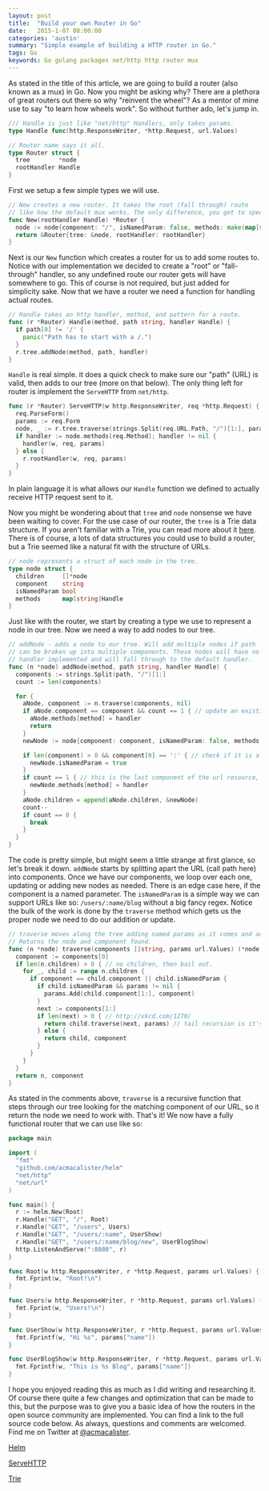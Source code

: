 ```yaml
---
layout: post
title:  "Build your own Router in Go"
date:   2015-1-07 08:00:00
categories: 'austin'
summary: "Simple example of building a HTTP router in Go."
tags: Go
keywords: Go golang packages net/http http router mux
---
```


As stated in the title of this article, we are going to build a router (also known as a mux) in Go. Now you might be asking why? There are a plethora of great routers out there so why "reinvent the wheel"? As a mentor of mine use to say "to learn how wheels work". So without further ado, let's jump in.

```go
/// Handle is just like "net/http" Handlers, only takes params.
type Handle func(http.ResponseWriter, *http.Request, url.Values)

// Router name says it all.
type Router struct {
  tree        *node
  rootHandler Handle
}
```

First we setup a few simple types we will use.

```go
// New creates a new router. It takes the root (fall through) route
// like how the default mux works. The only difference, you get to specify one.
func New(rootHandler Handle) *Router {
  node := node{component: "/", isNamedParam: false, methods: make(map[string]Handle)}
  return &Router{tree: &node, rootHandler: rootHandler}
}
```

Next is our `New` function which creates a router for us to add some routes to. Notice with our implementation we decided to create a "root" or "fall-through" handler, so any undefined route our router gets will have somewhere to go. This of course is not required, but just added for simplicity sake. Now that we have a router we need a function for handling actual routes.

```go
// Handle takes an http handler, method, and pattern for a route.
func (r *Router) Handle(method, path string, handler Handle) {
  if path[0] != '/' {
    panic("Path has to start with a /.")
  }
  r.tree.addNode(method, path, handler)
}
```

`Handle` is real simple. it does a quick check to make sure our "path" (URL) is valid, then adds to our tree (more on that below). The only thing left for router is implement the `ServeHTTP` from `net/http`.

```go
func (r *Router) ServeHTTP(w http.ResponseWriter, req *http.Request) {
  req.ParseForm()
  params := req.Form
  node, _ := r.tree.traverse(strings.Split(req.URL.Path, "/")[1:], params)
  if handler := node.methods[req.Method]; handler != nil {
    handler(w, req, params)
  } else {
    r.rootHandler(w, req, params)
  }
}
```

In plain language it is what allows our `Handle` function we defined to actually receive HTTP request sent to it.

Now you might be wondering about that `tree` and `node` nonsense we have been waiting to cover. For the use case of our router, the `tree` is a Trie data structure. If you aren't familiar with a Trie, you can read more about it [here](https://www.cs.bu.edu/teaching/c/tree/trie/). There is of course, a lots of data structures you could use to build a router, but a Trie seemed like a natural fit with the structure of URLs.

```go
// node represents a struct of each node in the tree.
type node struct {
  children     []*node
  component    string
  isNamedParam bool
  methods      map[string]Handle
}
```

Just like with the router, we start by creating a type we use to represent a node in our tree. Now we need a way to add nodes to our tree.

```go
// addNode - adds a node to our tree. Will add multiple nodes if path
// can be broken up into multiple components. Those nodes will have no
// handler implemented and will fall through to the default handler.
func (n *node) addNode(method, path string, handler Handle) {
  components := strings.Split(path, "/")[1:]
  count := len(components)

  for {
    aNode, component := n.traverse(components, nil)
    if aNode.component == component && count == 1 { // update an existing node.
      aNode.methods[method] = handler
      return
    }
    newNode := node{component: component, isNamedParam: false, methods: make(map[string]Handle)}

    if len(component) > 0 && component[0] == ':' { // check if it is a named param.
      newNode.isNamedParam = true
    }
    if count == 1 { // this is the last component of the url resource, so it gets the handler.
      newNode.methods[method] = handler
    }
    aNode.children = append(aNode.children, &newNode)
    count--
    if count == 0 {
      break
    }
  }
}
```

The code is pretty simple, but might seem a little strange at first glance, so let's break it down. `addNode` starts by splitting apart the URL (call path here) into components. Once we have our components, we loop over each one, updating or adding new nodes as needed. There is an edge case here, if the component is a named parameter. The `isNamedParam` is a simple way we can support URLs like so: `/users/:name/blog` without a big fancy regex. Notice the bulk of the work is done by the `traverse` method which gets us the proper node we need to do our addition or update.

```go
// traverse moves along the tree adding named params as it comes and across them.
// Returns the node and component found.
func (n *node) traverse(components []string, params url.Values) (*node, string) {
  component := components[0]
  if len(n.children) > 0 { // no children, then bail out.
    for _, child := range n.children {
      if component == child.component || child.isNamedParam {
        if child.isNamedParam && params != nil {
          params.Add(child.component[1:], component)
        }
        next := components[1:]
        if len(next) > 0 { // http://xkcd.com/1270/
          return child.traverse(next, params) // tail recursion is it's own reward.
        } else {
          return child, component
        }
      }
    }
  }
  return n, component
}
```

As stated in the comments above, `traverse` is a recursive function that steps through our tree looking for the matching component of our URL, so it return the node we need to work with. That's it! We now have a fully functional router that we can use like so:

```go
package main

import (
  "fmt"
  "github.com/acmacalister/helm"
  "net/http"
  "net/url"
)

func main() {
  r := helm.New(Root)
  r.Handle("GET", "/", Root)
  r.Handle("GET", "/users", Users)
  r.Handle("GET", "/users/:name", UserShow)
  r.Handle("GET", "/users/:name/blog/new", UserBlogShow)
  http.ListenAndServe(":8080", r)
}

func Root(w http.ResponseWriter, r *http.Request, params url.Values) {
  fmt.Fprint(w, "Root!\n")
}

func Users(w http.ResponseWriter, r *http.Request, params url.Values) {
  fmt.Fprint(w, "Users!\n")
}

func UserShow(w http.ResponseWriter, r *http.Request, params url.Values) {
  fmt.Fprintf(w, "Hi %s", params["name"])
}

func UserBlogShow(w http.ResponseWriter, r *http.Request, params url.Values) {
  fmt.Fprintf(w, "This is %s Blog", params["name"])
}
```

I hope you enjoyed reading this as much as I did writing and researching it. Of course there quite a few changes and optimization that can be made to this, but the purpose was to give you a basic idea of how the routers in the open source community are implemented. You can find a link to the full source code below. As always, questions and comments are welcomed. Find me on Twitter at [@acmacalister](https://twitter.com/acmacalister).

[Helm](https://github.com/acmacalister/helm)

[ServeHTTP](http://golang.org/pkg/net/http/#HandlerFunc.ServeHTTP)

[Trie](https://www.cs.bu.edu/teaching/c/tree/trie/)